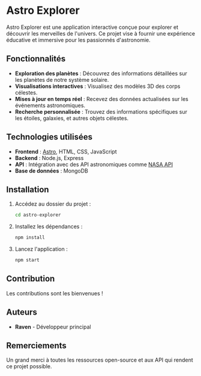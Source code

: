 # Astro Explorer

Astro Explorer est une application interactive conçue pour explorer et découvrir les merveilles de l'univers. Ce projet vise à fournir une expérience éducative et immersive pour les passionnés d'astronomie.

## Fonctionnalités

- **Exploration des planètes** : Découvrez des informations détaillées sur les planètes de notre système solaire.
- **Visualisations interactives** : Visualisez des modèles 3D des corps célestes.
- **Mises à jour en temps réel** : Recevez des données actualisées sur les événements astronomiques.
- **Recherche personnalisée** : Trouvez des informations spécifiques sur les étoiles, galaxies, et autres objets célestes.

## Technologies utilisées

- **Frontend** : [Astro](https://astro.build/), HTML, CSS, JavaScript
- **Backend** : Node.js, Express
- **API** : Intégration avec des API astronomiques comme [NASA API](https://api.nasa.gov/)
- **Base de données** : MongoDB

## Installation

1. Accédez au dossier du projet :
    ```bash
    cd astro-explorer
    ```
3. Installez les dépendances :
    ```bash
    npm install
    ```
4. Lancez l'application :
    ```bash
    npm start
    ```

## Contribution

Les contributions sont les bienvenues !

## Auteurs

- **Raven** - Développeur principal

## Remerciements

Un grand merci à toutes les ressources open-source et aux API qui rendent ce projet possible.
